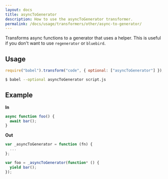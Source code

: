 ```yaml
---
layout: docs
title: asyncToGenerator
description: How to use the asyncToGenerator transformer.
permalink: /docs/usage/transformers/other/async-to-generator/
---
```


Transforms async functions to a generator that uses a helper. This is useful if
you don't want to use `regenerator` or `bluebird`.

## Usage

```javascript
require("babel").transform("code", { optional: ["asyncToGenerator"] });
```

```sh
$ babel --optional asyncToGenerator script.js
```

## Example

**In**

```javascript
async function foo() {
  await bar();
}
```

**Out**

```javascript
var _asyncToGenerator = function (fn) {
  ...
};

var foo = _asyncToGenerator(function* () {
  yield bar();
});
```
